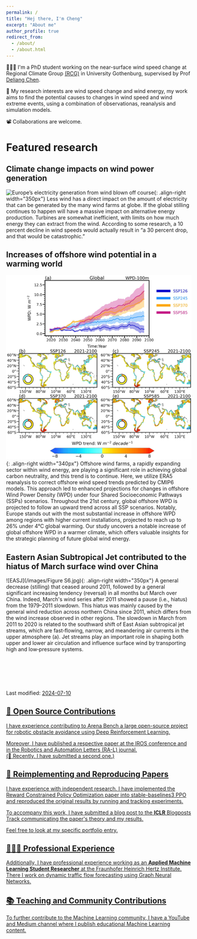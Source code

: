 ```yaml
---
permalink: /
title: "Hej there, I'm Cheng"
excerpt: "About me"
author_profile: true
redirect_from: 
  - /about/
  - /about.html
---
```


👨🏻‍💻 I'm a PhD student working on the near-surface wind speed change at Regional Climate Group [(RCG)](http://rcg.gvc.gu.se/) in University Gothenburg, supervised by Prof [Deliang Chen](http://rcg.gvc.gu.se/dc/).   

🔬 My research interests are wind speed change and wind energy, my work aims to find the potential causes to changes in wind speed and wind extreme events, using a combination of observationas, reanalysis and simulation models.

📽️ Collaborations are welcome.



# Featured research

## Climate change impacts on wind power generation
![Europe’s electricity generation from wind blown off course](/images/wind.jpg){: .align-right width="350px"} 
Less wind has a direct impact on the amount of electricity that can be generated by the many wind farms at globe. If the global stilling continues to happen will have a massive impact on alternative energy production. Turbines are somewhat inefficient, with limits on how much energy they can extract from the wind. According to some research, a 10 percent decline in wind speeds would actually result in “a 30 percent drop, and that would be catastrophic.”
<br>
## Increases of offshore wind potential in a warming world
![OWE](/images/offshore_wind_energy.jpg){: .align-right width="340px"} 
Offshore wind farms, a rapidly expanding sector within wind energy, are playing a significant role in achieving global carbon neutrality, and this trend is to continue. Here, we utilize ERA5 reanalysis to correct offshore wind speed trends predicted by CMIP6 models. This approach led to enhanced projections for changes in offshore Wind Power Density (WPD) under four Shared Socioeconomic Pathways (SSPs) scenarios. Throughout the 21st century, global offshore WPD is projected to follow an upward trend across all SSP scenarios. Notably, Europe stands out with the most substantial increase in offshore WPD among regions with higher current installations, projected to reach up to 26% under 4°C global warming. Our study uncovers a notable increase of global offshore WPD in a warmer climate, which offers valuable insights for the strategic planning of future global wind energy.
<br>
## Eastern Asian Subtropical Jet contributed to the hiatus of March surface wind over China
![EASJ](/images/Figure S6.jpg){: .align-right width="350px"} 
A general decrease (stilling) that ceased around 2011, followed by a general significant increasing tendency (reversal) in all months but March over China. Indeed, March's wind series after 2011 showed a pause (i.e., hiatus) from the 1979–2011 slowdown. This hiatus was mainly caused by the general wind reduction across northern China since 2011, which differs from the wind increase observed in other regions. The slowdown in March from 2011 to 2020 is related to the southward shift of East Asian subtropical jet streams, which are fast‐flowing, narrow, and meandering air currents in the upper atmosphere (a). Jet streams play an important role in shaping both upper and lower air circulation and influence surface wind by transporting high and low‐pressure systems.
<br>
<br>
<br>
<br>
<br>
<br>
<br>
Last modified: <u>2024-07-10<u>

<style>
hr:nth-of-type(1) {
 border-color: #1E90FF !important;
}
hr:nth-of-type(2) {
 border-color: #1E90FF !important;
}
hr:nth-of-type(3) {
 border-color: #1E90FF !important;
}
hr:nth-of-type(4) {
 border-color: #1E90FF !important;
}
</style>
  
  
<p hidden> 
# Selected Experience


## 🤖 Open Source Contributions
I have experience contributing to [Arena Bench](https://github.com/Arena-Rosnav) a large open-source project for robotic obstacle avoidance using Deep Reinforcement Learning.

Moreover, I have published a [respective paper](https://sudo-boris.github.io/publication/2022-Arena-Bench) at the IROS conference and in the Robotics and Automation Letters (RA-L) journal. \
(🤫 Recently, I have submitted a second one.)

## 📜 Reimplementing and Reproducing Papers
I have experience with independent research. I have implemented the Reward Constrained Policy Optimization paper into stable-baselines3 PPO and reproduced the original results by running and tracking experiments.

To accompany this work, I have submitted a blog post to the **ICLR** Blogposts Track communicating the paper's theory and my results.

Feel free to look at my specific [portfolio entry](https://sudo-boris.github.io/portfolio/RCPPO/).

## 👨🏻‍🔬 Professional Experience
Additionally, I have professional experience working as an **Applied Machine Learning Student Researcher** at the Fraunhofer Heinrich Hertz Institute. \
There I work on dynamic traffic flow forecasting using Graph Neural Networks.

## 📚 Teaching and Community Contributions
To further contribute to the Machine Learning community, I have a [YouTube](https://www.youtube.com/@borismeinardus) and [Medium](https://medium.com/@boris.meinardus) channel where I publish educational Machine Learning content.
</p>
